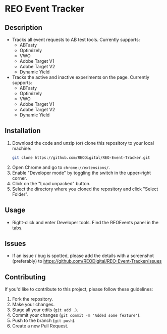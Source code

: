 # REO Event Tracker

## Description

- Tracks all event requests to AB test tools. Currently supports:
  - ABTasty
  - Optimizely
  - VWO
  - Adobe Target V1
  - Adobe Target V2
  - Dynamic Yield
- Tracks the active and inactive experiments on the page. Currently supports:
  - ABTasty
  - Optimizely
  - VWO
  - Adobe Target V1
  - Adobe Target V2
  - Dynamic Yield

## Installation

1. Download the code and unzip (or) clone this repository to your local machine:
   ```sh
   git clone https://github.com/REODigital/REO-Event-Tracker.git
   ```
2. Open Chrome and go to `chrome://extensions/`.
3. Enable "Developer mode" by toggling the switch in the upper-right corner.
4. Click on the "Load unpacked" button.
5. Select the directory where you cloned the repository and click "Select Folder".

## Usage

- Right-click and enter Developer tools. Find the REOEvents panel in the tabs.

## Issues

- If an issue / bug is spotted, please add the details with a screenshot (preferably) to https://github.com/REODigital/REO-Event-Tracker/issues

## Contributing

If you'd like to contribute to this project, please follow these guidelines:

1. Fork the repository.
2. Make your changes.
3. Stage all your edits (`git add .`).
4. Commit your changes (`git commit -m 'Added some feature'`).
5. Push to the branch (`git push`).
6. Create a new Pull Request.

